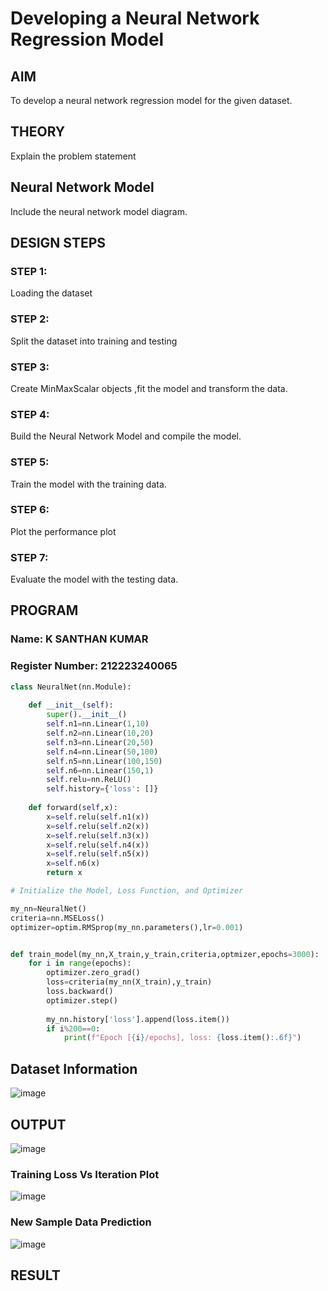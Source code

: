 # Developing a Neural Network Regression Model

## AIM

To develop a neural network regression model for the given dataset.

## THEORY

Explain the problem statement

## Neural Network Model

Include the neural network model diagram.

## DESIGN STEPS

### STEP 1:

Loading the dataset

### STEP 2:

Split the dataset into training and testing

### STEP 3:

Create MinMaxScalar objects ,fit the model and transform the data.

### STEP 4:

Build the Neural Network Model and compile the model.

### STEP 5:

Train the model with the training data.

### STEP 6:

Plot the performance plot

### STEP 7:

Evaluate the model with the testing data.

## PROGRAM
### Name: K SANTHAN KUMAR
### Register Number: 212223240065
```python
class NeuralNet(nn.Module):
    
    def __init__(self):
        super().__init__()
        self.n1=nn.Linear(1,10)
        self.n2=nn.Linear(10,20)
        self.n3=nn.Linear(20,50)
        self.n4=nn.Linear(50,100)
        self.n5=nn.Linear(100,150)
        self.n6=nn.Linear(150,1)
        self.relu=nn.ReLU()
        self.history={'loss': []}
    
    def forward(self,x):
        x=self.relu(self.n1(x))
        x=self.relu(self.n2(x))
        x=self.relu(self.n3(x))
        x=self.relu(self.n4(x))
        x=self.relu(self.n5(x))
        x=self.n6(x)
        return x

# Initialize the Model, Loss Function, and Optimizer

my_nn=NeuralNet()
criteria=nn.MSELoss()
optimizer=optim.RMSprop(my_nn.parameters(),lr=0.001)


def train_model(my_nn,X_train,y_train,criteria,optmizer,epochs=3000):
    for i in range(epochs):
        optimizer.zero_grad()
        loss=criteria(my_nn(X_train),y_train)
        loss.backward()
        optimizer.step()
        
        my_nn.history['loss'].append(loss.item())
        if i%200==0:
            print(f"Epoch [{i}/epochs], loss: {loss.item():.6f}")

```
## Dataset Information

![image](https://github.com/user-attachments/assets/9689f57b-1267-46f3-bc04-2c3d5df837b9)


## OUTPUT

![image](https://github.com/user-attachments/assets/211b71ea-4499-439f-97e6-1468ce7d0bf1)

### Training Loss Vs Iteration Plot

![image](https://github.com/user-attachments/assets/b5711f72-80a2-4cb7-973d-ae3e34bdd866)

### New Sample Data Prediction

![image](https://github.com/user-attachments/assets/490f3da4-efb0-49ec-abcb-fac14ad59b3c)

## RESULT

